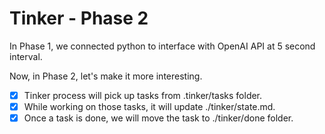 # Tinker - Phase 2

In Phase 1, we connected python to interface with OpenAI API at 5 second interval.

Now, in Phase 2, let's make it more interesting.

- [x] Tinker process will pick up tasks from .tinker/tasks folder.
- [x] While working on those tasks, it will update ./tinker/state.md.
- [x] Once a task is done, we will move the task to ./tinker/done folder.